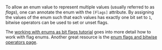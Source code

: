 To allow an enum value to represent multiple values (usually referred to as _flags_), one can annotate the enum with the `[Flags]` attribute. By assigning the values of the enum such that each values has exactly one bit set to `1`, bitwise operators can be used to set or unset flags.

The [working with enums as bit flags tutorial][docs.microsoft.com-enumeration-types-as-bit-flags] goes into more detail how to work with flag enums. Another great resource is the [enum flags and bitwise operators page][alanzucconi.com-enum-flags-and-bitwise-operators].

[docs.microsoft.com-enumeration-types-as-bit-flags]: https://docs.microsoft.com/en-us/dotnet/csharp/programming-guide/enumeration-types#enumeration-types-as-bit-flags
[alanzucconi.com-enum-flags-and-bitwise-operators]: https://www.alanzucconi.com/2015/07/26/enum-flags-and-bitwise-operators/
